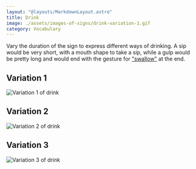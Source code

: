 ```yaml
---
layout: "@layouts/MarkdownLayout.astro"
title: Drink
image: ./assets/images-of-signs/drink-variation-1.gif
category: Vocabulary
---
```


Vary the duration of the sign to express different ways of drinking.
A sip would be very short, with a mouth shape to take a sip,
while a gulp would be pretty long and would end with the gesture for
["swallow"](./swallow-food) at the end.

## Variation 1

![Variation 1 of drink](@signs/drink-variation-1.gif)

## Variation 2

![Variation 2 of drink](@signs/drink-variation-2.gif)

## Variation 3

![Variation 3 of drink](@signs/drink-variation-3.gif)
